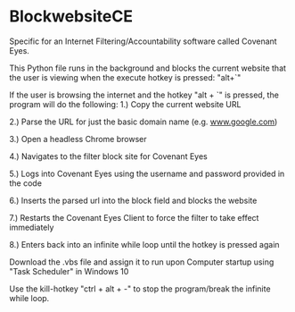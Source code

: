 # BlockwebsiteCE
Specific for an Internet Filtering/Accountability software called Covenant Eyes.

This Python file runs in the background and blocks the current website that the user is viewing when the execute hotkey is pressed: "alt+`"

If the user is browsing the internet and the hotkey "alt + `" is pressed, the program will do the following:
1.) Copy the current website URL

2.) Parse the URL for just the basic domain name (e.g. www.google.com)

3.) Open a headless Chrome browser

4.) Navigates to the filter block site for Covenant Eyes

5.) Logs into Covenant Eyes using the username and password provided in the code

6.) Inserts the parsed url into the block field and blocks the website

7.) Restarts the Covenant Eyes Client to force the filter to take effect immediately

8.) Enters back into an infinite while loop until the hotkey is pressed again

Download the .vbs file and assign it to run upon Computer startup using "Task Scheduler" in Windows 10

Use the kill-hotkey "ctrl + alt + -" to stop the program/break the infinite while loop.
